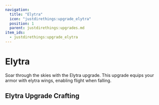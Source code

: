 ```yaml
---
navigation:
  title: "Elytra"
  icon: "justdirethings:upgrade_elytra"
  position: 1
  parent: justdirethings:upgrades.md
item_ids:
  - justdirethings:upgrade_elytra
---
```


# Elytra

Soar through the skies with the Elytra upgrade. This upgrade equips your armor with elytra wings, enabling flight when falling.

## Elytra Upgrade Crafting



<Recipe id="justdirethings:upgrade_elytra" />

